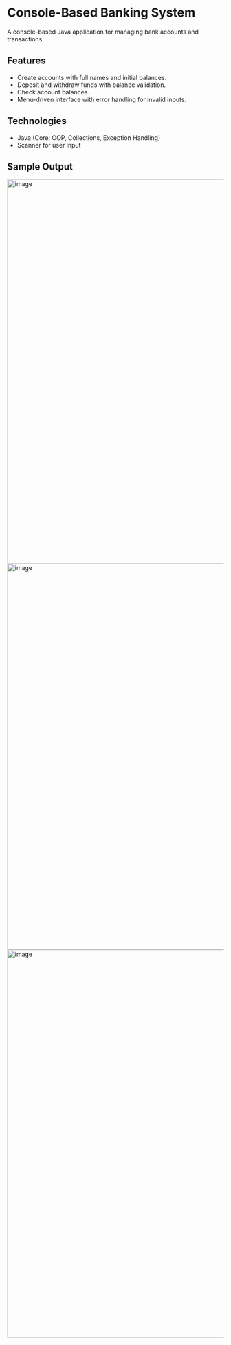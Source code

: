 # Console-Based Banking System
A console-based Java application for managing bank accounts and transactions.

## Features
- Create accounts with full names and initial balances.
- Deposit and withdraw funds with balance validation.
- Check account balances.
- Menu-driven interface with error handling for invalid inputs.

## Technologies
- Java (Core: OOP, Collections, Exception Handling)
- Scanner for user input

## Sample Output
<img width="1507" height="891" alt="image" src="https://github.com/user-attachments/assets/6d18dd87-69a4-47fa-964c-d20c2eb37241" />
<img width="1482" height="897" alt="image" src="https://github.com/user-attachments/assets/c7fba40b-2550-4444-a090-16cccb2b915e" />
<img width="1480" height="901" alt="image" src="https://github.com/user-attachments/assets/0c058a3e-cea1-4528-acad-4041ca1fd57c" />


